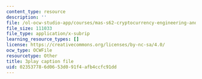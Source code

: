 ```yaml
---
content_type: resource
description: ''
file: /ol-ocw-studio-app/courses/mas-s62-cryptocurrency-engineering-and-design-spring-2018/023537786d0653d091f4afb4ccfc91dd_mhQebe1Y4d0.vtt
file_size: 111033
file_type: application/x-subrip
learning_resource_types: []
license: https://creativecommons.org/licenses/by-nc-sa/4.0/
ocw_type: OCWFile
resourcetype: Other
title: 3play caption file
uid: 02353778-6d06-53d0-91f4-afb4ccfc91dd
---
```

